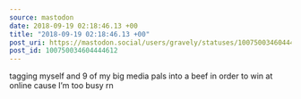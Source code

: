 ```yaml
---
source: mastodon
date: 2018-09-19 02:18:46.13 +00
title: "2018-09-19 02:18:46.13 +00"
post_uri: https://mastodon.social/users/gravely/statuses/100750034604444612
post_id: 100750034604444612
---
```

tagging myself and 9 of my big media pals into a beef in order to win at online cause I’m too busy rn


